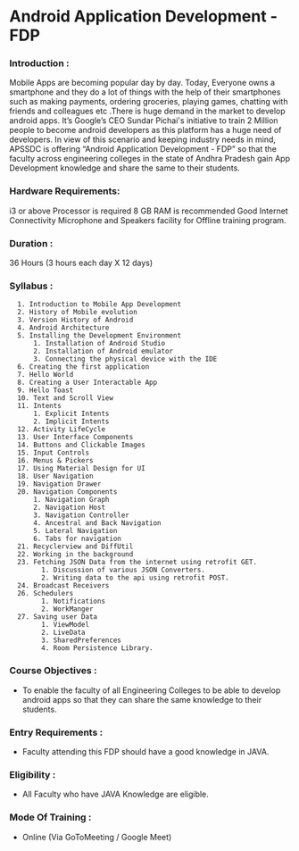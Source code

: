 # Android Application Development - FDP
### Introduction : 
Mobile Apps are becoming popular day by day. Today, Everyone owns a smartphone and they do a lot of things with the help of their smartphones such as making payments, ordering groceries, playing games, chatting with friends and colleagues etc .There is huge demand in the market to develop android apps. It’s Google’s CEO Sundar Pichai's initiative to train 2 Million people to become android developers as this platform has a huge need of developers.
In view of this scenario and keeping industry needs in mind, APSSDC is offering “Android Application Development - FDP” so that the faculty across engineering colleges in the state of Andhra Pradesh gain App Development knowledge and share the same to their students. 

### Hardware Requirements:
i3 or above Processor is required
8 GB RAM is recommended
Good Internet Connectivity
Microphone and Speakers facility for Offline training program.
### Duration :
36 Hours (3 hours each day X 12 days)


### Syllabus :

      1. Introduction to Mobile App Development
      2. History of Mobile evolution
      3. Version History of Android 
      4. Android Architecture
      5. Installing the Development Environment
          1. Installation of Android Studio
          2. Installation of Android emulator
          3. Connecting the physical device with the IDE
      6. Creating the first application 
      7. Hello World
      8. Creating a User Interactable App
      9. Hello Toast
      10. Text and Scroll View
      11. Intents
          1. Explicit Intents
          2. Implicit Intents
      12. Activity LifeCycle
      13. User Interface Components
      14. Buttons and Clickable Images
      15. Input Controls
      16. Menus & Pickers
      17. Using Material Design for UI
      18. User Navigation
      19. Navigation Drawer 
      20. Navigation Components
          1. Navigation Graph
          2. Navigation Host
          3. Navigation Controller
          4. Ancestral and Back Navigation
          5. Lateral Navigation 
          6. Tabs for navigation
      21. Recyclerview and DiffUtil
      22. Working in the background
      23. Fetching JSON Data from the internet using retrofit GET.
            1. Discussion of various JSON Converters.
            2. Writing data to the api using retrofit POST.
      24. Broadcast Receivers
      26. Schedulers
            1. Notifications
            2. WorkManger
      27. Saving user Data
            1. ViewModel
            2. LiveData
            3. SharedPreferences
            4. Room Persistence Library.



### Course Objectives :
- To enable the faculty of all Engineering Colleges to be able to develop android apps so that they can share the same knowledge to their students.
### Entry Requirements :
- Faculty attending this FDP should have a good knowledge in JAVA.

### Eligibility :
- All Faculty who have JAVA Knowledge are eligible.
### Mode Of Training :
- Online (Via GoToMeeting / Google Meet)
